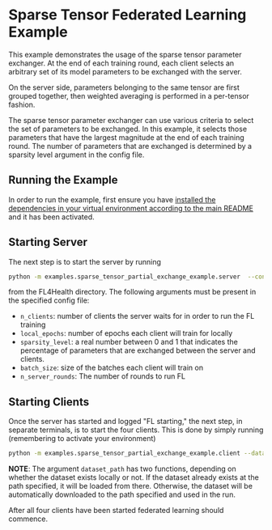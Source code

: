 # Sparse Tensor Federated Learning Example
This example demonstrates the usage of the sparse tensor parameter exchanger. At the end of each training round, each client selects an arbitrary set of its model parameters to be exchanged with the server.

On the server side, parameters belonging to the same tensor are first grouped together, then weighted averaging is performed in a per-tensor fashion.

The sparse tensor parameter exchanger can use various criteria to select the set of parameters to be exchanged. In this example, it selects those parameters that have the largest magnitude at the end of each training round. The number of parameters that are exchanged is determined by a sparsity level argument in the config file.

## Running the Example
In order to run the example, first ensure you have [installed the dependencies in your virtual environment according to the main README](/README.md#development-requirements) and it has been activated.

## Starting Server

The next step is to start the server by running
```bash
python -m examples.sparse_tensor_partial_exchange_example.server  --config_path /path/to/config.yaml
```
from the FL4Health directory. The following arguments must be present in the specified config file:
* `n_clients`: number of clients the server waits for in order to run the FL training
* `local_epochs`: number of epochs each client will train for locally
* `sparsity_level`: a real number between 0 and 1 that indicates the percentage of parameters that are exchanged between the server and clients.
* `batch_size`: size of the batches each client will train on
* `n_server_rounds`: The number of rounds to run FL

## Starting Clients

Once the server has started and logged "FL starting," the next step, in separate terminals, is to start the four
clients. This is done by simply running (remembering to activate your environment)
```bash
python -m examples.sparse_tensor_partial_exchange_example.client --dataset_path /path/to/data
```
**NOTE**: The argument `dataset_path` has two functions, depending on whether the dataset exists locally or not. If
the dataset already exists at the path specified, it will be loaded from there. Otherwise, the dataset will be
automatically downloaded to the path specified and used in the run.

After all four clients have been started federated learning should commence.
